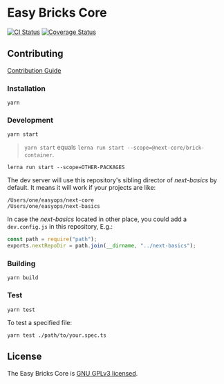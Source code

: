 # Easy Bricks Core

[![CI Status](https://github.com/easyops-cn/next-core/workflows/CI/badge.svg?event=push)](https://github.com/easyops-cn/next-core/actions?query=workflow%3ACI)
[![Coverage Status](https://coveralls.io/repos/github/easyops-cn/next-core/badge.svg?branch=master)](https://coveralls.io/github/easyops-cn/next-core?branch=master)

## Contributing

[Contribution Guide](CONTRIBUTING.md)

### Installation

`yarn`

### Development

`yarn start`

> `yarn start` equals `lerna run start --scope=@next-core/brick-container`.

`lerna run start --scope=OTHER-PACKAGES`

The dev server will use this repository's sibling director of _next-basics_ by default. It means it will work if your projects are like:

```
/Users/one/easyops/next-core
/Users/one/easyops/next-basics
```

In case the _next-basics_ located in other place, you could add a `dev.config.js` in this repository, E.g.:

```js
const path = require("path");
exports.nextRepoDir = path.join(__dirname, "../next-basics");
```

### Building

`yarn build`

### Test

`yarn test`

To test a specified file:

```shell
yarn test ./path/to/your.spec.ts
```

## License

The Easy Bricks Core is [GNU GPLv3 licensed](./COPYING).

[@next-core/brick-dll]: packages/brick-dll
